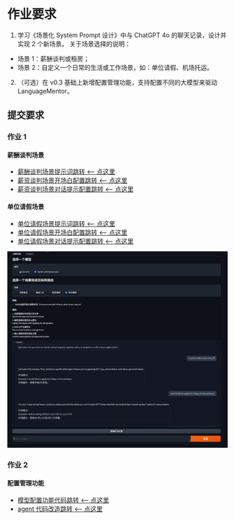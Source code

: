 # 作业要求

1. 学习《场景化 System Prompt 设计》中与 ChatGPT 4o 的聊天记录，设计并实现 2 个新场景。
关于场景选择的说明：
- 场景 1：薪酬谈判或租房；
- 场景 2：自定义一个日常的生活或工作场景，如：单位请假、机场托运。

2. （可选）在 v0.3 基础上新增配置管理功能，支持配置不同的大模型来驱动 LanguageMentor。

## 提交要求

### 作业 1

#### 薪酬谈判场景

- [薪酬谈判场景提示词跳转 <-- 点这里](../prompts/salary_negotiation_prompt.txt)
- [薪资谈判场景开场白配置跳转 <-- 点这里](../content/intro/salary_negotiation.json)
- [薪资谈判场景对话提示配置跳转 <-- 点这里](../content/page/salary_negotiation.md)

#### 单位请假场景

- [单位请假场景提示词跳转 <-- 点这里](../prompts/leave_request_prompt.txt)
- [单位请假场景开场白配置跳转 <-- 点这里](../content/intro/leave_request.json)
- [单位请假场景对话提示配置跳转 <-- 点这里](../content/page/leave_request.md)

![单位请假场景](./imgs/leave_request.png)

### 作业 2

#### 配置管理功能

- [模型配置功能代码跳转 <-- 点这里](../src/config/llm_loader.py)
- [agent 代码改造跳转 <-- 点这里](../src/agents/scenario_agent.py#L13)


